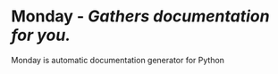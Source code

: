 Monday - *Gathers documentation for you.*
=========================================

Monday is automatic documentation generator for Python
